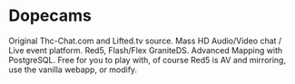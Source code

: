 # Dopecams
Original Thc-Chat.com and Lifted.tv source.  Mass HD Audio/Video chat / Live event platform.  Red5, Flash/Flex GraniteDS. Advanced Mapping with PostgreSQL. Free for you to play with, of course Red5 is AV and mirroring, use the vanilla webapp, or modify.
